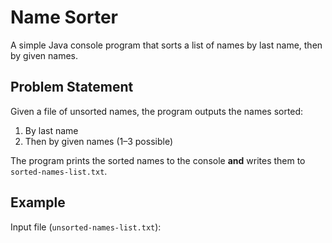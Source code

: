 # Name Sorter

A simple Java console program that sorts a list of names by last name, then by given names.

## Problem Statement
Given a file of unsorted names, the program outputs the names sorted:
1. By last name
2. Then by given names (1–3 possible)

The program prints the sorted names to the console **and** writes them to `sorted-names-list.txt`.

## Example

Input file (`unsorted-names-list.txt`):
